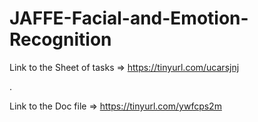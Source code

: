 # JAFFE-Facial-and-Emotion-Recognition
Link to the Sheet of tasks => https://tinyurl.com/ucarsjnj

.

Link to the Doc file => https://tinyurl.com/ywfcps2m
